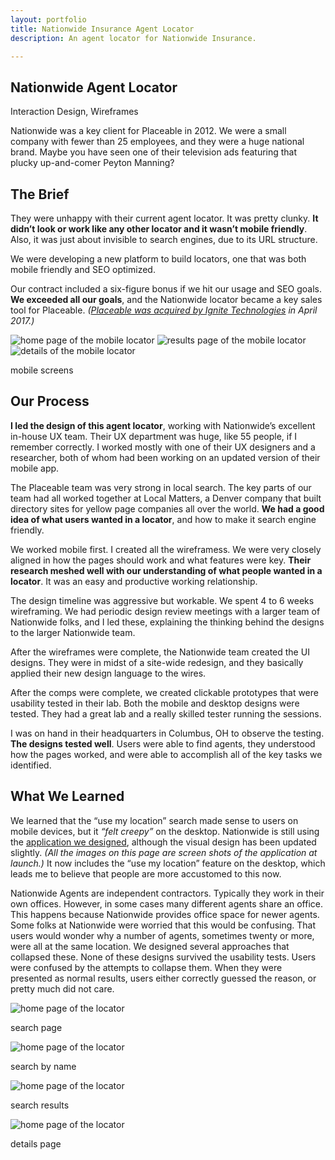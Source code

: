 ```yaml
---
layout: portfolio
title: Nationwide Insurance Agent Locator
description: An agent locator for Nationwide Insurance.

---
```

<section class="white post" markdown="1">
<div class="text" markdown="1">

# Nationwide Agent Locator

<p class="meta">Interaction Design, Wireframes</p>

Nationwide was a key client for Placeable in 2012. We were a small company with fewer than 25 employees, and they were a huge national brand. Maybe you have seen one of their television ads featuring that plucky up-and-comer Peyton Manning?

## The Brief

They were unhappy with their current agent locator. It was pretty clunky. **It didn’t look or work like any other locator and it wasn’t mobile friendly**. Also, it was just about invisible to search engines, due to its URL structure.

We were developing a new platform to build locators, one that was both mobile friendly and SEO optimized.

Our contract included a six-figure bonus if we hit our usage and SEO goals. **We exceeded all our goals**, and the Nationwide locator became a key sales tool for Placeable. *([Placeable was acquired by Ignite Technologies][place] in April 2017.)*

[place]: http://ignitetech.com/placeable/


<div class="many retina">
   <img src="/img/portfolio/nw-mob-1-home.png" alt="home page of the mobile locator" class=" inline border">
   <img src="/img/portfolio/nw-mob-2-results.png" alt="results page of the mobile locator" class=" inline border">
   <img src="/img/portfolio/nw-mob-3-details.jpg" alt="details of the mobile locator" class=" inline border">
</div>

<p class="caption">mobile screens</p>

</div>
</section>	
<section class="dark post" markdown="1">
<div class="text" markdown="1">
    
## Our Process

**I led the design of this agent locator**, working with Nationwide’s excellent in-house UX team. Their UX department was huge, like 55 people, if I remember correctly. I worked mostly with one of their UX designers and a researcher, both of whom had been working on an updated version of their mobile app.

The Placeable team was very strong in local search. The key parts of our team had all worked together at Local Matters, a Denver company that built directory sites for yellow page companies all over the world. **We had a good idea of what users wanted in a locator**, and how to make it search engine friendly.

We worked mobile first. I created all the wireframess. We were very closely aligned in how the pages should work and what features were key. **Their research meshed well with our understanding of what people wanted in a locator**. It was an easy and productive working relationship. 

The design timeline was aggressive but workable. We spent 4 to 6 weeks wireframing. We had periodic design review meetings with a larger team of Nationwide folks, and I led these, explaining the thinking behind the designs to the larger Nationwide team.

After the wireframes were complete, the Nationwide team created the UI designs. They were in midst of a site-wide redesign, and they basically applied their new design language to the wires.

After the comps were complete, we created clickable prototypes that were usability tested in their lab. Both the mobile and desktop designs were tested. They had a great lab and a really skilled tester running the sessions.

I was on hand in their headquarters in Columbus, OH to observe the testing. **The designs tested well**. Users were able to find agents, they understood how the pages worked, and were able to accomplish all of the key tasks we identified.

</div>
</section>	
<section class="white post" markdown="1">
<div class="text" markdown="1">
    
## What We Learned

We learned that the “use my location” search made sense to users on mobile devices, but it *“felt creepy”* on the desktop. Nationwide is still using the [application we designed][nw], although the visual design has been updated slightly. *(All the images on this page are screen shots of the application at launch.)* It now includes the “use my location” feature on the desktop, which leads me to believe that people are more accustomed to this now.

[nw]: https://agency.nationwide.com

Nationwide Agents are independent contractors. Typically they work in their own offices. However, in some cases many different agents share an office. This happens because Nationwide provides office space for newer agents. Some folks at Nationwide were worried that this would be confusing. That users would wonder why a number of agents, sometimes twenty or more, were all at the same location. We designed several approaches that collapsed these. None of these designs survived the usability tests. Users were confused by the attempts to collapse them. When they were presented as normal results, users either correctly guessed the reason, or pretty much did not care.

<div class="">
   <img src="/img/portfolio/nw-1-search.png" alt="home page of the locator" class="full-width border">
   <p class="caption">search page</p>
   
   <img src="/img/portfolio/nw-2-search.png" alt="home page of the locator" class="full-width border">
   <p class="caption">search by name</p>
   
   <img src="/img/portfolio/nw-3-results.jpg" alt="home page of the locator" class="full-width border">
   <p class="caption">search results</p>
   
   <img src="/img/portfolio/nw-4-details.png" alt="home page of the locator" class="full-width border">
   <p class="caption">details page</p>
</div>



</div>
</section>	



